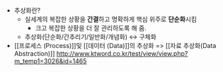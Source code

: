 - 추상화란?
	- 실세계의 복잡한 상황을 **간결**하고 명확하게 핵심 위주로 **단순화**시킴
		- 크고 복잡한 상황을 더 잘 관리하도록 해 줌.
	- 추상화(단순화/간추리기/일반화/개념화)  ↔  구체화
- [[프로세스 (Process)]]및 [[데이터 (Data)]]의 추상화 => [[자료 추상화(Data Abstraction)]]
http://www.ktword.co.kr/test/view/view.php?m_temp1=3026&id=1465